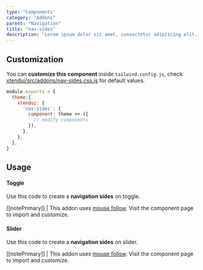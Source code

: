 ```yaml
---
type: "Components"
category: "Addons"
parent: "Navigation"
title: "nav-sides"
description: "Lorem ipsum dolor sit amet, consectetur adipiscing elit. Nunc tempus laoreet leo sit amet iaculis."
---
```


## Customization

You can **customize this component** inside `tailwind.config.js`, check [xtendui/src/addons/nav-sides.css.js](https://github.com/minimit/xtendui/blob/master/src/addons/nav-sides.css.js) for default values.

```jsx
module.exports = {
  theme:{
    xtendui: {
      'nav-sides': {
        component: theme => ({
          // modify components
        }),
      },
    },
  },
}
```

## Usage

#### Toggle

Use this code to create a **navigation sides** on toggle.

[[notePrimary]]
| This addon uses [mouse follow](/components/addons/animation/mouse-follow). Visit the component page to import and customize.

<demo>
  <demovanilla src="vanilla/components/addons/navigation/nav-sides-toggle">
  </demovanilla>
</demo>

#### Slider

Use this code to create a **navigation sides** on slider.

[[notePrimary]]
| This addon uses [mouse follow](/components/addons/animation/mouse-follow). Visit the component page to import and customize.

<demo>
  <demovanilla src="vanilla/components/addons/navigation/nav-sides-slider">
  </demovanilla>
</demo>
